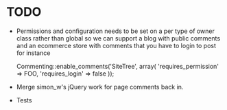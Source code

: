 # TODO

 * Permissions and configuration needs to be set on a per type of owner class rather than global
   so we can support a blog with public comments and an ecommerce store with comments that you 
   have to login to post for instance
	
	Commenting::enable_comments('SiteTree', array(
		'requires_permission' 	=> FOO,
		'requires_login'		=> false
	));
	
 * Merge simon_w's jQuery work for page comments back in.

 * Tests